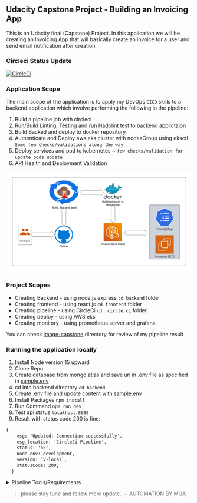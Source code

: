 ## Udacity Capstone Project - Building an Invoicing App
This is an Udacity final (Capstone) Project.
In this application we will be creating an Invoicing App that will basically create an invoice for a user and send email notification after creation.

### Circleci Status Update 
[![CircleCI](https://dl.circleci.com/status-badge/img/gh/dev-luqman/Invoice-app-udacity-capstone/tree/main.svg?style=svg)](https://dl.circleci.com/status-badge/redirect/gh/dev-luqman/Invoice-app-udacity-capstone/tree/main)

### Application Scope
The main scope of the application is to apply my DevOps ` CICD ` skills to a backend application which involve performing the following in the pipeline:

1. Build a pipeline job with circleci
2. Run/Build Linting, Testing and run Hadolint test to backend applictaion
3. Build Backed and deploy to docker repository
4. Authenticate and Deploy aws eks cluster with nodesGroup using eksctl ` Some few checks/validations along the way `
4. Deploy services and pod to kubernetes ~ ` few checks/validation for update pods update `
5. API Health and Deployment Validation


![Pipeline_Scope](./image-capstone-view/pipelineScope.png)

### Project Scopes
* Creating Backend - using node.js express ` cd backend `  folder
* Creating frontend - using react.js ` cd frontend `  folder
* Creating pipeline - using CircleCi ` cd .circle.ci ` folder
* Creating deploy - using AWS eks 
* Creating monitory - using prometheus server and grafana

You can check [image-capstone](https://github.com/dev-luqman/Invoice-app-udacity-capstone/tree/main/image-capstone-view) directory for review of my pipeline result

### Running the application locally
1. Install Node version 15 upward
2. Clone Repo
3. Create database from mongo atlas and save url in .env file as specified in [sample.env](https://github.com/dev-luqman/Invoice-app-udacity-capstone/blob/main/backend/sample.env)
4. cd into backend directory ` cd backend `
5. Create .env file and update content with [sample.env](https://github.com/dev-luqman/Invoice-app-udacity-capstone/blob/main/backend/sample.env)
6. Install Packages ` npm install `
7. Run Command ` npm run dev ` 
8. Test api status ` localhost:8080 `
9. Result with  status code 200 is fine:
```
{
    msg: 'Updated: Connection successfully',
    msg_location: 'CircleCi Pipeline',
    status: 'ok',
    node_env: development,
    version: `v-local`,
    statusCode: 200,
  }

```

<details>
<summary>Pipeline Tools/Requirements</summary>

| Rank | Languages |
|-----:|-----------|
|     1| Github    |
|     2| Docker    |
|     3| AWS       |
|     4| EKS       |
  
</details>


> please stay tune and follow more update.
— AUTOMATION BY MUA